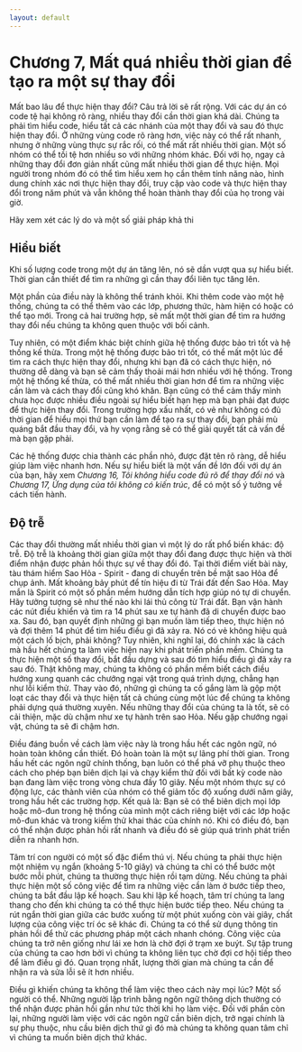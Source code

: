```yaml
---
layout: default
---
```


# Chương 7, Mất quá nhiều thời gian để tạo ra một sự thay đổi

Mất bao lâu để thực hiện thay đổi? Câu trả lời sẽ rất rộng. Với các dự án có code tệ hại không rõ ràng, nhiều thay đổi cần thời gian khá dài. Chúng ta phải tìm hiểu code, hiểu tất cả các nhánh của một thay đổi và sau đó thực hiện thay đổi. Ở những vùng code rõ ràng hơn, việc này có thể rất nhanh, nhưng ở những vùng thực sự rắc rối, có thể mất rất nhiều thời gian. Một số nhóm có thể tồi tệ hơn nhiều so với những nhóm khác. Đối với họ, ngay cả những thay đổi đơn giản nhất cũng mất nhiều thời gian để thực hiện. Mọi người trong nhóm đó có thể tìm hiểu xem họ cần thêm tính năng nào, hình dung chính xác nơi thực hiện thay đổi, truy cập vào code và thực hiện thay đổi trong năm phút và vẫn không thể hoàn thành thay đổi của họ trong vài giờ.

Hãy xem xét các lý do và một số giải pháp khả thi

## Hiểu biết

Khi số lượng code trong một dự án tăng lên, nó sẽ dần vượt qua sự hiểu biết. Thời gian cần thiết để tìm ra những gì cần thay đổi liên tục tăng lên.

Một phần của điều này là không thể tránh khỏi. Khi thêm code vào một hệ thống, chúng ta có thể thêm vào các lớp, phương thức, hàm hiện có hoặc có thể tạo mới. Trong cả hai trường hợp, sẽ mất một thời gian để tìm ra hướng thay đổi nếu chúng ta không quen thuộc với bối cảnh.

Tuy nhiên, có một điểm khác biệt chính giữa hệ thống được bảo trì tốt và hệ thống kế thừa. Trong một hệ thống được bảo trì tốt, có thể mất một lúc để tìm ra cách thực hiện thay đổi, nhưng khi bạn đã có cách thực hiện, nó thường dễ dàng và bạn sẽ cảm thấy thoải mái hơn nhiều với hệ thống. Trong một hệ thống kế thừa, có thể mất nhiều thời gian hơn để tìm ra những việc cần làm và cách thay đổi cũng khó khăn. Bạn cũng có thể cảm thấy mình chưa học được nhiều điều ngoài sự hiểu biết hạn hẹp mà bạn phải đạt được để thực hiện thay đổi. Trong trường hợp xấu nhất, có vẻ như không có đủ thời gian để hiểu mọi thứ bạn cần làm để tạo ra sự thay đổi, bạn phải mù quáng bắt đầu thay đổi, và hy vọng rằng sẽ có thể giải quyết tất cả vấn đề mà bạn gặp phải.

Các hệ thống được chia thành các phần nhỏ, được đặt tên rõ ràng, dễ hiểu giúp làm việc nhanh hơn. Nếu sự hiểu biết là một vấn đề lớn đối với dự án của bạn, hãy xem _Chương 16, Tôi không hiểu code đủ rõ để thay đổi nó_ và _Chương 17, Ứng dụng của tôi không có kiến trúc_, để có một số ý tưởng về cách tiến hành.

## Độ trễ

Các thay đổi thường mất nhiều thời gian vì một lý do rất phổ biến khác: độ trễ. Độ trễ là khoảng thời gian giữa một thay đổi đang được thực hiện và thời điểm nhận được phản hồi thực sự về thay đổi đó. Tại thời điểm viết bài này, tàu thám hiểm Sao Hỏa - Spirit - đang di chuyển trên bề mặt sao Hỏa để chụp ảnh. Mất khoảng bảy phút để tín hiệu đi từ Trái đất đến Sao Hỏa. May mắn là Spirit có một số phần mềm hướng dẫn tích hợp giúp nó tự di chuyển. Hãy tưởng tượng sẽ như thế nào khi lái thủ công từ Trái đất. Bạn vận hành các nút điều khiển và tìm ra 14 phút sau xe tự hành đã di chuyển được bao xa. Sau đó, bạn quyết định những gì bạn muốn làm tiếp theo, thực hiện nó và đợi thêm 14 phút để tìm hiểu điều gì đã xảy ra. Nó có vẻ không hiệu quả một cách lố bịch, phải không? Tuy nhiên, khi nghĩ lại, đó chính xác là cách mà hầu hết chúng ta làm việc hiện nay khi phát triển phần mềm. Chúng ta thực hiện một số thay đổi, bắt đầu dựng và sau đó tìm hiểu điều gì đã xảy ra sau đó. Thật không may, chúng ta không có phần mềm biết cách điều hướng xung quanh các chướng ngại vật trong quá trình dựng, chẳng hạn như lỗi kiểm thử. Thay vào đó, những gì chúng ta cố gắng làm là gộp một loạt các thay đổi và thực hiện tất cả chúng cùng một lúc để chúng ta không phải dựng quá thường xuyên. Nếu những thay đổi của chúng ta là tốt, sẽ có cải thiện, mặc dù chậm như xe tự hành trên sao Hỏa. Nếu gặp chướng ngại vật, chúng ta sẽ đi chậm hơn.

Điều đáng buồn về cách làm việc này là trong hầu hết các ngôn ngữ, nó hoàn toàn không cần thiết. Đó hoàn toàn là một sự lãng phí thời gian. Trong hầu hết các ngôn ngữ chính thống, bạn luôn có thể phá vỡ phụ thuộc theo cách cho phép bạn biên dịch lại và chạy kiểm thử đối với bất kỳ code nào bạn đang làm việc trong vòng chưa đầy 10 giây. Nếu một nhóm thực sự có động lực, các thành viên của nhóm có thể giảm tốc độ xuống dưới năm giây, trong hầu hết các trường hợp. Kết quả là: Bạn sẽ có thể biên dịch mọi lớp hoặc mô-đun trong hệ thống của mình một cách riêng biệt với các lớp hoặc mô-đun khác và trong kiểm thử khai thác của chính nó. Khi có điều đó, bạn có thể nhận được phản hồi rất nhanh và điều đó sẽ giúp quá trình phát triển diễn ra nhanh hơn.

Tâm trí con người có một số đặc điểm thú vị. Nếu chúng ta phải thực hiện một nhiệm vụ ngắn (khoảng 5-10 giây) và chúng ta chỉ có thể bước một bước mỗi phút, chúng ta thường thực hiện rồi tạm dừng. Nếu chúng ta phải thực hiện một số công việc để tìm ra những việc cần làm ở bước tiếp theo, chúng ta bắt đầu lập kế hoạch. Sau khi lập kế hoạch, tâm trí chúng ta lang thang cho đến khi chúng ta có thể thực hiện bước tiếp theo. Nếu chúng ta rút ngắn thời gian giữa các bước xuống từ một phút xuống còn vài giây, chất lượng của công việc trí óc sẽ khác đi. Chúng ta có thể sử dụng thông tin phản hồi để thử các phương pháp một cách nhanh chóng. Công việc của chúng ta trở nên giống như lái xe hơn là chờ đợi ở trạm xe buýt. Sự tập trung của chúng ta cao hơn bởi vì chúng ta không liên tục chờ đợi cơ hội tiếp theo để làm điều gì đó. Quan trọng nhất, lượng thời gian mà chúng ta cần để nhận ra và sửa lỗi sẽ ít hơn nhiều.

Điều gì khiến chúng ta không thể làm việc theo cách này mọi lúc? Một số người có thể. Những người lập trình bằng ngôn ngữ thông dịch thường có thể nhận được phản hồi gần như tức thời khi họ làm việc. Đối với phần còn lại, những người làm việc với các ngôn ngữ cần biên dịch, trở ngại chính là sự phụ thuộc, nhu cầu biên dịch thứ gì đó mà chúng ta không quan tâm chỉ vì chúng ta muốn biên dịch thứ khác.
